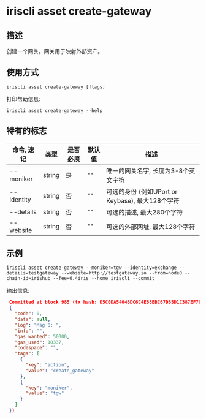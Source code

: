 # iriscli asset create-gateway

## 描述

创建一个网关。网关用于映射外部资产。

## 使用方式

```
iriscli asset create-gateway [flags]
```

打印帮助信息:
```
iriscli asset create-gateway --help
```

## 特有的标志

| 命令, 速记     | 类型   | 是否必须 | 默认值  | 描述                                                         |
| --------------------| -----  | -------- | -------- | ------------------------------------------------------------------- |
| --moniker           | string | 是    | ""       | 唯一的网关名字, 长度为3-8个英文字符 |
| --identity          | string | 否    | ""       | 可选的身份 (例如UPort or Keybase), 最大128个字符 |
| --details           | string | 否    | ""       | 可选的描述, 最大280个字符|
| --website           | string | 否    | ""       | 可选的外部网址, 最大128个字符|


## 示例

```
iriscli asset create-gateway --moniker=tgw --identity=exchange --details=testgateway --website=http://testgateway.io --from=node0 --chain-id=irishub --fee=0.4iris --home iriscli --commit
```

输出信息:
```json
 Committed at block 985 (tx hash: D5C0DA54046DC6C4E88EBC67D85D1C387EF7BCBEF051D351106F1F408177CC79, response:
 {
   "code": 0,
   "data": null,
   "log": "Msg 0: ",
   "info": "",
   "gas_wanted": 50000,
   "gas_used": 10337,
   "codespace": "",
   "tags": [
     {
       "key": "action",
       "value": "create_gateway"
     },
     {
       "key": "moniker",
       "value": "tgw"
     }
   ]
 })
```